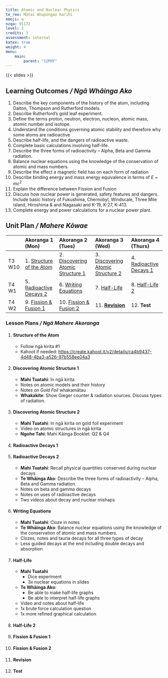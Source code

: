 ```yaml
---
title: Atomic and Nuclear Physics
te_reo: Mātai Ahupūngao Karihi
emoji: ☢️
nzqa: 91172
level: 2
credits: 3
assessment: internal
katex: true
weight: 4
menu:
    main:
        parent: "12PHY"
---
```


{{< slides >}}

## Learning Outcomes _/ Ngā Whāinga Ako_ 

1. Describe the key components of the history of the atom, including Dalton, Thompson and Rutherford models.
2. Describe Rutherford’s gold leaf experiment.
3. Define the terms proton, neutron, electron, nucleon, atomic mass, atomic number and isotope.
4. Understand the conditions governing atomic stability and therefore why some atoms are radioactive
5. Describe half-life, and the dangers of radioactive waste.
6. Complete basic calculations involving half-life.
7. Describe the three forms of radioactivity – Alpha, Beta and Gamma radiation.
8. Balance nuclear equations using the knowledge of the conservation of atomic and mass numbers.
9. Describe the effect a magnetic field has on each form of radiation
10. Describe binding energy and mass energy equivalence in terms of $E=mc^{2}$
11. Explain the difference between Fission and Fusion
12. Discuss how nuclear power is generated, safety features and dangers. Include basic history of Fukushima, Chernobyl, Windscale, Three Mile island, Hiroshima & and Nagasaki and K-19, K-27, K-413.
13. Complete energy and power calculations for a nuclear power plant.


## Unit Plan _/ Mahere Kōwae_ 

|        | Akoranga 1 (Mon)                                   | Akoranga 2 (Tues)                                                    | Akoranga 3 (Wed)                                                     | Akoranga 4 (Thurs)                               |
|:-------|:---------------------------------------------------|:---------------------------------------------------------------------|:---------------------------------------------------------------------|:-------------------------------------------------|
| T3 W10 | 1. [Structure of the Atom](#structure-of-the-atom) | 2. [Discovering Atomic Structure 1](#discovering-atomic-structure-1) | 3. [Discovering Atomic Structure 2](#discovering-atomic-structure-2) | 4. [Radioactive Decays 1](#radioactive-decays-1) |
| T4 W1  | 5. [Radioactive Decays 2](#radioactive-decays-2)   | 6. [Writing Equations](#writing-equations)                           | 7. [Half-Life](#half-life)                                           | 8. [Half-Life 2](#half-life-2)                   |
| T4 W2  | 9. [Fission & Fusion 1](#fission--fusion-1)        | 10. [Fission & Fusion 2](#fission--fusion-2)                         | 11. [__Revision__](#__revision__)                                    | 12. __Test__                                     |

### Lesson Plans _/ Ngā Mahere Akoranga_ 

1. #### Structure of the Atom
    - Follow ngā kirita #1
    - Kahoot if needed: https://create.kahoot.it/v2/details/ca4b9437-4d48-4ba3-a526-97b558ee04a3
2. #### Discovering Atomic Structure 1
    - __Mahi Tuatahi__: In ngā kirita
    - Notes on atomic models and their history
    - Notes on _Gold Foil_ whakamātau
    - __Whakakite__: Show Gieger counter & radiation sources. Discuss types of radiation.
3. #### Discovering Atomic Structure 2
    - __Mahi Tuatahi__: In ngā kirita on gold foil experiment
    - Video on atomic structures in ngā kirita
    - __Ngohe Tahi__: Mahi Kāinga Booklet: Q2 & Q4
4. #### Radioactive Decays 1
5. #### Radioactive Decays 2
    - __Mahi Tuatahi__: Recall physical quantities conserved during nuclear decays
    - __Te Whāinga Ako__: Describe the three forms of radioactivity – Alpha, Beta and Gamma radiation.
    - Notes on beta and gamma decays
    - Notes on uses of radioactive decays
    - Two videos about decay and nuclear mishaps
6. #### Writing Equations
    - __Mahi Tuatahi__: Cloze in notes
    - __Te Whāinga Ako__: Balance nuclear equations using the knowledge of the conservation of atomic and mass numbers.
    - Clozes, notes and tauria decays for all three types of decay
    - Less guided decays at the end including double decays and absorption
7. #### Half-Life
    - __Mahi Tuatahi__
        - Dice experiment
        - 3x nuclear equations in slides
    - __Te Whāinga Ako__:
        - Be able to make half-life graphs
        - Be able to interpret half-life graphs
    - Video and notes about half-life
    - 1x brute force calculation question
    - 1x more refined graphical calculation
8. #### Half-Life 2
9. #### Fission & Fusion 1
10. #### Fission & Fusion 2
11. #### __Revision__
12. #### __Test__

